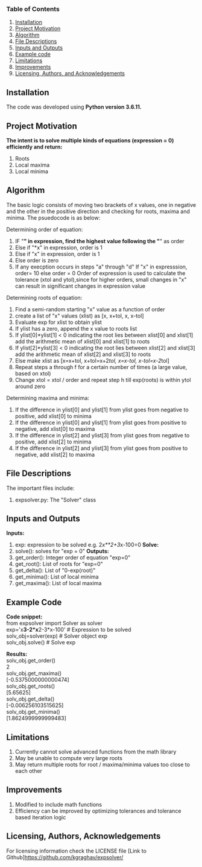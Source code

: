 
### Table of Contents

1. [Installation](#installation)
2. [Project Motivation](#motivation)
3. [Algorithm](#algorithm)
4. [File Descriptions](#files)
5. [Inputs and Outputs](#inputoutput)
6. [Example code](#example)
7. [Limitations](#limitations)
8. [Improvements](#improvements)
9. [Licensing, Authors, and Acknowledgements](#licensing)

## Installation <a name="installation"></a>

The code was developed using <b>Python version 3.6.11.</b><br>

## Project Motivation<a name="motivation"></a>

<b>The intent is to solve multiple kinds of equations (expression = 0) efficiently and return: </b><br>
1. Roots
2. Local maxima
3. Local minima

## Algorithm <a name="algorithm"></a>

The basic logic consists of moving two brackets of x values, one in negative and the other in the
positive direction and checking for roots, maxima and minima. The psuedocode is as below: <br>

Determining order of equation: <br>
1. IF "**" in expression, find the highest value following the "**" as order
2. Else if "*x" in expression, order is 1
3. Else if "x" in expression, order is 1
4. Else order is zero
5. If any execption occurs in steps "a" through "d"
   If "x" in expresssion, order= 10
   else order = 0
Order of expression is used to calculate the tolerance (xtol and ytol),since for higher orders,
small changes in "x" can result in significant changes in expression value

Determining roots of equation: </br>
1. Find a semi-random starting "x" value as a function of order
2. create a list of "x" values (xlist) as [x, x+tol, x, x-tol]
3. Evaluate exp for xlist to obtain ylist
4. If ylist has a zero, append the x value to roots list
5. If ylist[0]*ylist[1] < 0 indicating the root lies between xlist[0] and xlist[1]
   add the arithmetic mean of xlist[0] and xlist[1] to roots
6. If ylist[2]*ylist[3] < 0 indicating the root lies between xlist[2] and xlist[3]
   add the arithmetic mean of xlist[2] and xlist[3] to roots
7. Else make xlist as [x=x+tol, x+tol=x+2*tol, x=x-tol, x-tol=x-2*tol]
8. Repeat steps a through f for a certain number of times (a large value, based on xtol)
9. Change xtol = xtol / order and repeat step h till exp(roots) is within ytol around zero

Determining maxima and minima:</br>
 1. If the difference in ylist[0] and ylist[1] from ylist goes from negative to positive,
    add xlist[0] to minima 
 2. If the difference in ylist[0] and ylist[1] from ylist goes from positive to negative,
    add xlist[0] to maxima 
 3. If the difference in ylist[2] and ylist[3] from ylist goes from negative to positive,
    add xlist[2] to minima 
 4. If the difference in ylist[2] and ylist[3] from ylist goes from positive to negative,
    add xlist[2] to maxima  

## File Descriptions <a name="files"></a>

The important files include: <br>
1. expsolver.py: The "Solver" class

## Inputs and Outputs <a name="inputoutput"></a>

<b>Inputs:</b><br>
1. exp: expression to be solved e.g. 2*x**2+3*x-100=0
<b>Solve:</b><br>
1. solve(): solves for "exp = 0"
<b>Outputs:</b><br>
1. get_order(): Integer order of equation "exp=0"
2. get_root(): List of roots for "exp=0"
3. get_delta(): List of "0-exp(root)"
4. get_minima(): List of local minima
5. get_maxima(): List of local maxima

## Example Code<a name="example"></a>

<b>Code snippet:</b><br> 
from expsolver import Solver as solver <br>
exp='x**3-2*x**2-3*x-100' # Expression to be solved <br>
solv_obj=solver(exp)  # Solver object exp <br>
solv_obj.solve() # Solve exp <br>

<b>Results:</b><br>
solv_obj.get_order() <br>
2 <br>
solv_obj.get_maxima() <br>
[-0.5375000000000474] <br>
solv_obj.get_roots() <br>
[5.65625] <br>
solv_obj.get_delta() <br>
[-0.006256103515625] <br>
solv_obj.get_minima() <br>
[1.8624999999999483] <br>

## Limitations<a name="limitations"></a>
1. Currently cannot solve advanced functions from the math library
2. May be unable to compute very large roots
3. May return multiple roots for root / maxima/minima values too close to each other

## Improvements<a name="improvements"></a>
1. Modified to include math functions
2. Efficiency can be improved by optimizing tolerances and tolerance based iteration logic

## Licensing, Authors, Acknowledgements<a name="licensing"></a>

For licensing information check the LICENSE file
[Link to Github]https://github.com/kgraghav/expsolver/

